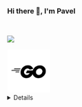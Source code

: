 ### Hi there 👋, I'm Pavel
<br />

![](https://komarev.com/ghpvc/?username=mdalbrid)

<img align="centre" alt="Golang" width="99px" src="https://raw.githubusercontent.com/github/explore/80688e429a7d4ef2fca1e82350fe8e3517d3494d/topics/go/go.png" />

<details>
  <align="right">
  <summary>:fire: Statistics:</summary>
   <img align="left" alt="codeSTACKr's GitHub Stats" src="https://github-readme-stats.vercel.app/api/top-langs/?username=mdalbrid&langs_count=8&layout=compact&theme=dracula" />
      <img align="centre" alt="codeSTACKr's GitHub Stats" src="https://github-readme-stats.vercel.app/api?username=mdalbrid&show_icons=true&theme=dracula" />
</details>



<!--
**mdalbrid/mdalbrid** is a ✨ _special_ ✨ repository because its `README.md` (this file) appears on your GitHub profile.

Here are some ideas to get you started:

- 🔭 I’m currently working on ...
- 🌱 I’m currently learning ...
- 👯 I’m looking to collaborate on ...
- 🤔 I’m looking for help with ...
- 💬 Ask me about ...
- 📫 How to reach me: ...
- 😄 Pronouns: ...
- ⚡ Fun fact: ...
-->
